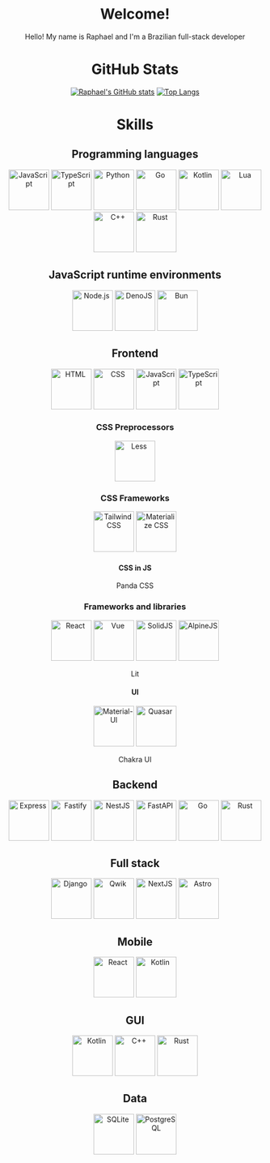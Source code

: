 <div align="center">
  
  # Welcome!
  
  Hello! My name is Raphael and I'm a Brazilian full-stack developer
  
  # GitHub Stats
  
  [![Raphael's GitHub stats](https://github-readme-stats.vercel.app/api?username=raphael-hfs&show_icons=true&theme=dracula)](https://github.com/anuraghazra/github-readme-stats)
  [![Top Langs](https://github-readme-stats.vercel.app/api/top-langs/?username=raphael-hfs&langs_count=8&layout=donut&theme=dracula)](https://github.com/anuraghazra/github-readme-stats)
  
  
  # Skills

  ## Programming languages

  <div style="display: inline-block">
    <img src="https://cdn.jsdelivr.net/gh/devicons/devicon@latest/icons/javascript/javascript-original.svg" alt="JavaScript" width="80px" />
    <img src="https://cdn.jsdelivr.net/gh/devicons/devicon@latest/icons/typescript/typescript-original.svg" alt="TypeScript" width="80px" />
    <img src="https://cdn.jsdelivr.net/gh/devicons/devicon@latest/icons/python/python-original.svg" alt="Python" width="80px" />
    <img src="https://cdn.jsdelivr.net/gh/devicons/devicon@latest/icons/go/go-original.svg" alt="Go" width="80px" />
    <img src="https://cdn.jsdelivr.net/gh/devicons/devicon@latest/icons/kotlin/kotlin-original.svg" alt="Kotlin" width="80px" />
    <img src="https://cdn.jsdelivr.net/gh/devicons/devicon@latest/icons/lua/lua-original.svg" alt="Lua" width="80px" />
    <img src="https://cdn.jsdelivr.net/gh/devicons/devicon@latest/icons/cplusplus/cplusplus-original.svg" alt="C++" width="80px" />
    <img src="https://cdn.jsdelivr.net/gh/devicons/devicon@latest/icons/rust/rust-original.svg" alt="Rust" width="80px" />
  </div>

  ## JavaScript runtime environments

  <div style="display: inline-block">
    <img src="https://cdn.jsdelivr.net/gh/devicons/devicon@latest/icons/nodejs/nodejs-original-wordmark.svg" alt="Node.js" width="80px" />
    <img src="https://cdn.jsdelivr.net/gh/devicons/devicon@latest/icons/denojs/denojs-original-wordmark.svg" alt="DenoJS" width="80px" />
    <img src="https://cdn.jsdelivr.net/gh/devicons/devicon@latest/icons/bun/bun-original.svg" alt="Bun" width="80px" />
  </div>
  
  ## Frontend
  
  <div style="display: inline-block">
    <img src="https://cdn.jsdelivr.net/gh/devicons/devicon@latest/icons/html5/html5-original.svg" alt="HTML" width="80px" />
    <img src="https://cdn.jsdelivr.net/gh/devicons/devicon@latest/icons/css3/css3-original.svg" alt="CSS" width="80px" />
    <img src="https://cdn.jsdelivr.net/gh/devicons/devicon@latest/icons/javascript/javascript-original.svg" alt="JavaScript" width="80px" />
    <img src="https://cdn.jsdelivr.net/gh/devicons/devicon@latest/icons/typescript/typescript-original.svg" alt="TypeScript" width="80px" />
  </div>
  
  ### CSS Preprocessors
  
  <img src="https://cdn.jsdelivr.net/gh/devicons/devicon@latest/icons/less/less-plain-wordmark.svg" alt="Less" width="80px" />
  
  ### CSS Frameworks
  
  <div style="display: inline-block">
    <img src="https://cdn.jsdelivr.net/gh/devicons/devicon@latest/icons/tailwindcss/tailwindcss-original.svg" alt="Tailwind CSS" width="80px" />
    <img src="https://cdn.jsdelivr.net/gh/devicons/devicon@latest/icons/materializecss/materializecss-original.svg" alt="Materialize CSS" width="80px" />
  </div>
  
  #### CSS in JS
  
  Panda CSS
  
  ### Frameworks and libraries
  
  <div style="display: inline-block">
    <img src="https://cdn.jsdelivr.net/gh/devicons/devicon@latest/icons/react/react-original.svg" alt="React" width="80px" />
    <img src="https://cdn.jsdelivr.net/gh/devicons/devicon@latest/icons/vuejs/vuejs-original.svg" alt="Vue" width="80px" />
    <img src="https://cdn.jsdelivr.net/gh/devicons/devicon@latest/icons/solidjs/solidjs-original.svg" alt="SolidJS" width="80px" />
    <img src="https://cdn.jsdelivr.net/gh/devicons/devicon@latest/icons/alpinejs/alpinejs-original.svg" alt="AlpineJS" width="80px" />
  </div>
  
  Lit

  #### UI
  
  <div style="display: inline-block">
    <img src="https://cdn.jsdelivr.net/gh/devicons/devicon@latest/icons/materialui/materialui-plain.svg" alt="Material-UI" width="80px" />
    <img src="https://cdn.jsdelivr.net/gh/devicons/devicon@latest/icons/quasar/quasar-plain.svg" alt="Quasar" width="80px" />
  </div>

  Chakra UI
  
  ## Backend
  
  <div style="display: center">
    <img src="https://cdn.jsdelivr.net/gh/devicons/devicon@latest/icons/express/express-original.svg" alt="Express" width="80px" />
    <img src="https://cdn.jsdelivr.net/gh/devicons/devicon@latest/icons/fastify/fastify-original.svg" alt="Fastify" width="80px" />
    <img src="https://cdn.jsdelivr.net/gh/devicons/devicon@latest/icons/nestjs/nestjs-original.svg" alt="NestJS" width="80px" />
    <img src="https://cdn.jsdelivr.net/gh/devicons/devicon@latest/icons/fastapi/fastapi-original.svg" alt="FastAPI" width="80px" />
    <img src="https://cdn.jsdelivr.net/gh/devicons/devicon@latest/icons/go/go-original.svg" alt="Go" width="80px" />
    <img src="https://cdn.jsdelivr.net/gh/devicons/devicon@latest/icons/rust/rust-original.svg" alt="Rust" width="80px" />
  </div>

  ## Full stack

  <div style="display: center">
    <img src="https://cdn.jsdelivr.net/gh/devicons/devicon@latest/icons/django/django-plain.svg" alt="Django" width="80px" />
    <img src="https://cdn.jsdelivr.net/gh/devicons/devicon@latest/icons/qwik/qwik-original.svg" alt="Qwik" width="80px" />
    <img src="https://cdn.jsdelivr.net/gh/devicons/devicon@latest/icons/nextjs/nextjs-original.svg" alt="NextJS" width="80px" />
    <img src="https://cdn.jsdelivr.net/gh/devicons/devicon@latest/icons/astro/astro-original.svg" alt="Astro" width="80px" />
  </div>

  ## Mobile

  <div style="display: center">
    <img src="https://cdn.jsdelivr.net/gh/devicons/devicon@latest/icons/react/react-original.svg" alt="React" width="80px" />
    <img src="https://cdn.jsdelivr.net/gh/devicons/devicon@latest/icons/kotlin/kotlin-original.svg" alt="Kotlin" width="80px" />
  </div>

  ## GUI

  <div style="display: center">
    <img src="https://cdn.jsdelivr.net/gh/devicons/devicon@latest/icons/kotlin/kotlin-original.svg" alt="Kotlin" width="80px" />
    <img src="https://cdn.jsdelivr.net/gh/devicons/devicon@latest/icons/cplusplus/cplusplus-original.svg" alt="C++" width="80px" />
    <img src="https://cdn.jsdelivr.net/gh/devicons/devicon@latest/icons/rust/rust-original.svg" alt="Rust" width="80px" />
  </div>

  ## Data

  <div style="display: center">
    <img src="https://cdn.jsdelivr.net/gh/devicons/devicon@latest/icons/sqlite/sqlite-original.svg" alt="SQLite" width="80px" />
    <img src="https://cdn.jsdelivr.net/gh/devicons/devicon@latest/icons/postgresql/postgresql-original.svg" alt="PostgreSQL" width="80px" />
  </div>
  
</div>
